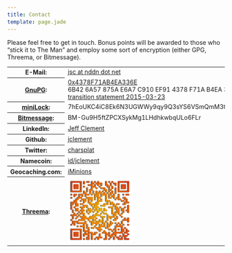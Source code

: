 ```yaml
---
title: Contact
template: page.jade
---
```


<p>Please feel free to get in touch. Bonus points will be awarded to those who &#8220;stick it to The Man&#8221; and employ some sort of encryption (either GPG, Threema, or Bitmessage).</p>

<div class="table-responsive">
<table class="table table-condensed table-striped">
<tbody>
<tr>
<th>E-Mail:</th>
<td><a href="#" class="mail-link"><span class="mail-addr">jsc at nddn dot net</span></a></td>
</tr>
<tr>
<th><a href="http://www.gnupg.org/">GnuPG</a>:</th>
<td><a href="https://keybase.io/jsc">0x4378F71AB4EA336E</a><br />
6B42 6A57 875A E6A7 C910 EF91 4378 F71A B4EA 336E<br />
<a href="/gpg/transition-20150323.txt">transition statement 2015-03-23</a></td>
</tr>
<tr>
<th><a href="https://minilock.io/">miniLock</a>:</th>
<td>7hEoUKC4iC8Ek6N3UGWWy9qy9Q3sYS6VSmQmM3tcx2CmF</td>
</tr>
<tr>
<th><a href="http://bitmessage.org">Bitmessage</a>:</th>
<td>BM-Gu9H5ftZPCXSykMg1LHdhkwbqULo6FLr</td>
</tr>
<tr>
<th>LinkedIn:</th>
<td><a href="http://www.linkedin.com/profile/view?id=6394933">Jeff Clement</a></td>
</tr>
<tr>
<th>Github:</th>
<td><a href="https://github.com/jclement">jclement</a></td>
</tr>
<tr>
<th>Twitter:</th>
<td><a href="https://twitter.com/charsplat">charsplat</a></td>
</tr>
<tr>
<th>Namecoin:</th>
<td><a href="http://explorer.namecoin.info/n/id/jclement">id/jclement</a></td>
</tr>
<tr>
<tr>
<th>Geocaching.com:</th>
<td><a href="http://www.geocaching.com/profile/?guid=f51076ec-b6e9-4acc-ae68-a8855c024edf">iMinions</a></td>
</tr>
<tr>
<th><a href="https://threema.ch/en/">Threema</a>:</th>
<td><a href="threema.png"><img src="threema.png" alt="Threema Address" width="150" height="151" /></a></td>
</tr>
</tbody>
</table>
</div>
